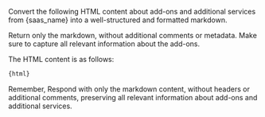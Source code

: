 Convert the following HTML content about add-ons and additional services from {saas_name} into a well-structured and formatted markdown.

Return only the markdown, without additional comments or metadata. Make sure to capture all relevant information about the add-ons.

The HTML content is as follows:

```html
{html}
```

Remember, Respond with only the markdown content, without headers or additional comments, preserving all relevant information about add-ons and additional services.
